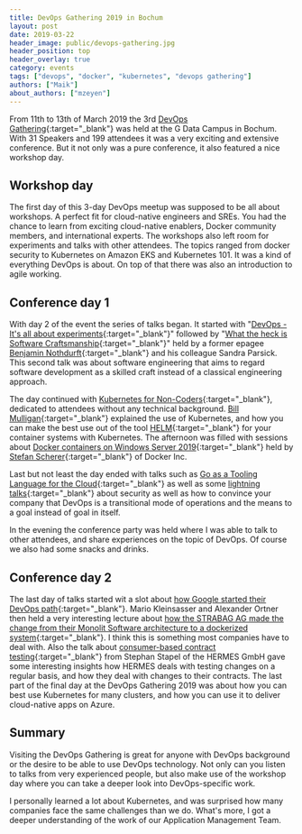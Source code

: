 ```yaml
---
title: DevOps Gathering 2019 in Bochum
layout: post
date: 2019-03-22
header_image: public/devops-gathering.jpg
header_position: top
header_overlay: true
category: events
tags: ["devops", "docker", "kubernetes", "devops gathering"]
authors: ["Maik"]
about_authors: ["mzeyen"]
---
```


From 11th to 13th of March 2019 the 3rd [DevOps Gathering](https://devops-gathering.io/){:target="_blank"} was held at the G Data Campus in Bochum.
With 31 Speakers and 199 attendees it was a very exciting and extensive conference. 
But it not only was a pure conference, it also featured a nice workshop day.

## Workshop day

The first day of this 3-day DevOps meetup was supposed to be all about workshops.
A perfect fit for cloud-native engineers and SREs.
You had the chance to learn from exciting cloud-native enablers, Docker community members, and international experts.
The workshops also left room for experiments and talks with other attendees.
The topics ranged from docker security to Kubernetes on Amazon EKS and Kubernetes 101.
It was a kind of everything DevOps is about. 
On top of that there was also an introduction to agile working.

## Conference day 1

With day 2 of the event the series of talks began. 
It started with "[DevOps -It's all about experiments](https://devops-gathering.io/talks/devops-it-is-all-about-the-experiments/){:target="_blank"}" followed by "[What the heck is Software Craftsmanship](https://devops-gathering.io/talks/what-the-heck-is-software-craftsmanship/){:target="_blank"}" held by a former epagee [Benjamin Nothdurft](https://twitter.com/dataduke){:target="_blank"} and his colleague Sandra Parsick.
This second talk was about software engineering that aims to regard software development as a skilled craft instead of a classical engineering approach.

The day continued with [Kubernetes for Non-Coders](https://devops-gathering.io/talks/kubernetes-for-non-coders/){:target="_blank"}, dedicated to attendees without any technical background.
[Bill Mulligan](https://twitter.com/breakawaybilly){:target="_blank"} explained the use of Kubernetes, and how you can make the best use out of the tool [HELM](https://helm.sh/){:target="_blank"} for your container systems with Kubernetes.
The afternoon was filled with sessions about [Docker containers on Windows Server 2019](https://devops-gathering.io/talks/lets-talk-windows-containers-on-server-2019/){:target="_blank"} held by [Stefan Scherer](https://twitter.com/stefscherer){:target="_blank"} of Docker Inc.

Last but not least the day ended with talks such as [Go as a Tooling Language for the Cloud](https://devops-gathering.io/talks/go-as-a-tooling-language-for-the-cloud/){:target="_blank"} as well as some [lightning talks](https://devops-gathering.io/talks/lightning-talks/){:target="_blank"} about security as well as how to convince your company that DevOps is a transitional mode of operations and the means to a goal instead of goal in itself.

In the evening the conference party was held where I was able to talk to other attendees, and share experiences on the topic of DevOps.
Of course we also had some snacks and drinks.
 
## Conference day 2

The last day of talks started wit a slot about [how Google started their DevOps path](https://devops-gathering.io/talks/sre-devops-google-and-you/){:target="_blank"}.
Mario Kleinsasser and Alexander Ortner then held a very interesting lecture about [how the STRABAG AG made the change from their Monolit Software architecture to a dockerized system](https://devops-gathering.io/talks/c4-continuous-culture-change-challenges/){:target="_blank"}.
I think this is something most companies have to deal with.
Also the talk about [consumer-based contract testing](https://devops-gathering.io/talks/consumer-based-contract-testing/){:target="_blank"} from Stephan Stapel of the HERMES GmbH gave some interesting insights how HERMES deals with testing changes on a regular basis, and how they deal with changes to their contracts.
The last part of the final day at the DevOps Gathering 2019 was about how you can best use Kubernetes for many clusters,
and how you can use it to deliver cloud-native apps on Azure.

## Summary

Visiting the DevOps Gathering is great for anyone with DevOps background or the desire to be able to use DevOps technology.
Not only can you listen to talks from very experienced people, but also make use of the workshop day where you can take a deeper look into DevOps-specific work.

I personally learned a lot about Kubernetes, and was surprised how many companies face the same challenges than we do.
What's more, I got a deeper understanding of the work of our Application Management Team.
